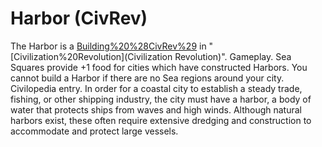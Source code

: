 # Harbor (CivRev)

The Harbor is a [Building%20%28CivRev%29](building) in "[Civilization%20Revolution](Civilization Revolution)".
Gameplay.
Sea Squares provide +1 food for cities which have constructed Harbors. You cannot build a Harbor if there are no Sea regions around your city.
Civilopedia entry.
In order for a coastal city to establish a steady trade, fishing, or other shipping industry, the city must have a harbor, a body of water that protects ships from waves and high winds. Although natural harbors exist, these often require extensive dredging and construction to accommodate and protect large vessels.